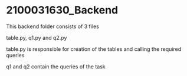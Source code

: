 # 2100031630_Backend

This backend folder consists of 3 files 

table.py, q1.py and q2.py

table.py is responsible for creation of the tables and calling the required queries

q1 and q2 contain the queries of the task
